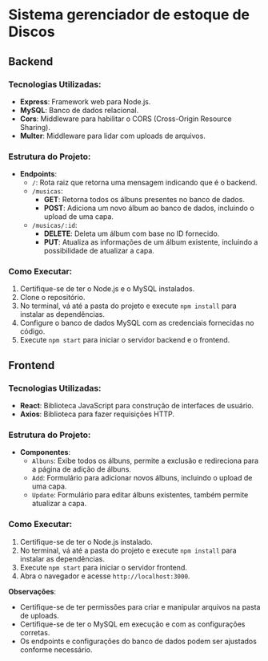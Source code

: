 # Sistema gerenciador de estoque de Discos

## Backend

### Tecnologias Utilizadas:
- **Express**: Framework web para Node.js.
- **MySQL**: Banco de dados relacional.
- **Cors**: Middleware para habilitar o CORS (Cross-Origin Resource Sharing).
- **Multer**: Middleware para lidar com uploads de arquivos.

### Estrutura do Projeto:
- **Endpoints**:
  - `/`: Rota raiz que retorna uma mensagem indicando que é o backend.
  - `/musicas`: 
    - **GET**: Retorna todos os álbuns presentes no banco de dados.
    - **POST**: Adiciona um novo álbum ao banco de dados, incluindo o upload de uma capa.
  - `/musicas/:id`: 
    - **DELETE**: Deleta um álbum com base no ID fornecido.
    - **PUT**: Atualiza as informações de um álbum existente, incluindo a possibilidade de atualizar a capa.

### Como Executar:
1. Certifique-se de ter o Node.js e o MySQL instalados.
2. Clone o repositório.
3. No terminal, vá até a pasta do projeto e execute `npm install` para instalar as dependências.
4. Configure o banco de dados MySQL com as credenciais fornecidas no código.
5. Execute `npm start` para iniciar o servidor backend e o frontend.

## Frontend

### Tecnologias Utilizadas:
- **React**: Biblioteca JavaScript para construção de interfaces de usuário.
- **Axios**: Biblioteca para fazer requisições HTTP.

### Estrutura do Projeto:
- **Componentes**:
  - `Albuns`: Exibe todos os álbuns, permite a exclusão e redireciona para a página de adição de álbuns.
  - `Add`: Formulário para adicionar novos álbuns, incluindo o upload de uma capa.
  - `Update`: Formulário para editar álbuns existentes, também permite atualizar a capa.

### Como Executar:
1. Certifique-se de ter o Node.js instalado.
2. No terminal, vá até a pasta do projeto e execute `npm install` para instalar as dependências.
3. Execute `npm start` para iniciar o servidor frontend.
4. Abra o navegador e acesse `http://localhost:3000`.

**Observações**:
- Certifique-se de ter permissões para criar e manipular arquivos na pasta de uploads.
- Certifique-se de ter o MySQL em execução e com as configurações corretas.
- Os endpoints e configurações do banco de dados podem ser ajustados conforme necessário.
